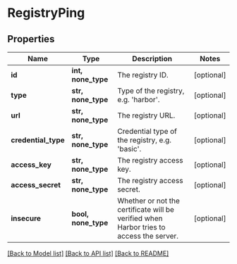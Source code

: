 # RegistryPing


## Properties
Name | Type | Description | Notes
------------ | ------------- | ------------- | -------------
**id** | **int, none_type** | The registry ID. | [optional] 
**type** | **str, none_type** | Type of the registry, e.g. &#39;harbor&#39;. | [optional] 
**url** | **str, none_type** | The registry URL. | [optional] 
**credential_type** | **str, none_type** | Credential type of the registry, e.g. &#39;basic&#39;. | [optional] 
**access_key** | **str, none_type** | The registry access key. | [optional] 
**access_secret** | **str, none_type** | The registry access secret. | [optional] 
**insecure** | **bool, none_type** | Whether or not the certificate will be verified when Harbor tries to access the server. | [optional] 

[[Back to Model list]](../README.md#documentation-for-models) [[Back to API list]](../README.md#documentation-for-api-endpoints) [[Back to README]](../README.md)


